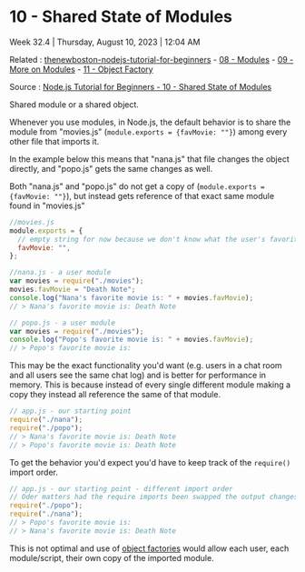 # 10 - Shared State of Modules

Week 32.4 | Thursday, August 10, 2023 | 12:04 AM

Related : [thenewboston-nodejs-tutorial-for-beginners](thenewboston-nodejs-tutorial-for-beginners.md) - [08 - Modules](08%20-%20Modules.md) - [09 - More on Modules](09%20-%20More%20on%20Modules.md) - [11 - Object Factory](11%20-%20Object%20Factory.md)

Source : [Node.js Tutorial for Beginners - 10 - Shared State of Modules](https://www.youtube.com/watch?v=Fo7IRCjrxMk&list=PL6gx4Cwl9DGBMdkKFn3HasZnnAqVjzHn_&index=10)

Shared module or a shared object.

Whenever you use modules, in Node.js, the default behavior is to share the module from
"movies.js" (`module.exports = {favMovie: ""}`) among every other file that imports it.

In the example below this means that "nana.js" that file changes the object directly, and
"popo.js" gets the same changes as well.

Both "nana.js" and "popo.js" do not get a copy of (`module.exports = {favMovie: ""}`), but
instead gets reference of that exact same module found in "movies.js"

```js
//movies.js
module.exports = {
  // empty string for now because we don't know what the user's favorite movie is yet
  favMovie: "",
};
```

```js
//nana.js - a user module
var movies = require("./movies");
movies.favMovie = "Death Note";
console.log("Nana's favorite movie is: " + movies.favMovie);
// > Nana's favorite movie is: Death Note
```

```js
// popo.js - a user module
var movies = require("./movies");
console.log("Popo's favorite movie is: " + movies.favMovie);
// > Popo's favorite movie is:
```

This may be the exact functionality you'd want (e.g. users in a chat room and all users see
the same chat log) and is better for performance in memory. This is because instead of every
single different module making a copy they instead all reference the same of that module.

```js
// app.js - our starting point
require("./nana");
require("./popo");
// > Nana's favorite movie is: Death Note
// > Popo's favorite movie is: Death Note
```

To get the behavior you'd expect you'd have to keep track of the `require()` import order.

```js
// app.js - our starting point - different import order
// Oder matters had the require imports been swapped the output changes
require("./popo");
require("./nana");
// > Popo's favorite movie is:
// > Nana's favorite movie is: Death Note
```

This is not optimal and use of [object factories](../../Object%20Factory.md) would allow each user, each module/script,
their own copy of the imported module.
